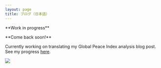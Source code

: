 ```yaml
---
layout: page
title: ブログ（日本語）
---
```


<p>**Work in progress**</p>
<p>**Come back soon!**</p>


Currently working on translating my Global Peace Index analysis blog post. See my progress [here](https://github.com/Ryo-N7/blog_jp).



![](http://www.hs.keio.ac.jp/clubs/baseball/UnderConstruction.files/image001.jpg)

